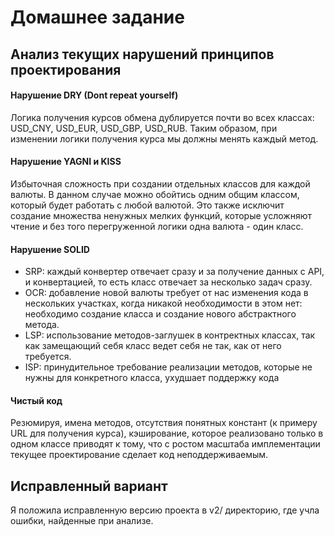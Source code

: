 # Домашнее задание

## Анализ текущих нарушений принципов проектирования
#### Нарушение DRY (Dont repeat yourself)
Логика получения курсов обмена дублируется почти во всех классах: USD_CNY, USD_EUR, USD_GBP, USD_RUB. Таким образом, при изменении логики получения курса мы должны менять каждый метод.
#### Нарушение YAGNI и KISS
Избыточная сложность при создании отдельных классов для каждой валюты. В данном случае можно обойтись одним общим классом, который будет работать с любой валютой. Это также исключит создание множества ненужных мелких функций, которые усложняют чтение и без того перегруженной логики одна валюта - один класс.
#### Нарушение SOLID
- SRP: каждый конвертер отвечает сразу и за получение данных с API, и конвертацией, то есть класс отвечает за несколько задач сразу.
- OCR: добавление новой валюты требует от нас изменения кода в нескольких участках, когда никакой необходимости в этом нет: необходимо создание класса и создание нового абстрактного метода.
- LSP: использование методов-заглушек в контректных классах, так как замещающий себя класс ведет себя не так, как от него требуется.
- ISP: принудительное требование реализации методов, которые не нужны для конкретного класса, ухудшает поддержку кода
#### Чистый код
Резюмируя, имена методов, отсутствия понятных констант (к примеру URL для получения курса), кэширование, которое реализовано только в одном классе приводят к тому, что с ростом масштаба имплементации текущее проектирование сделает код неподдерживаемым.

## Исправленный вариант
Я положила исправленную версию проекта в v2/ директорию, где учла ошибки, найденные при анализе.